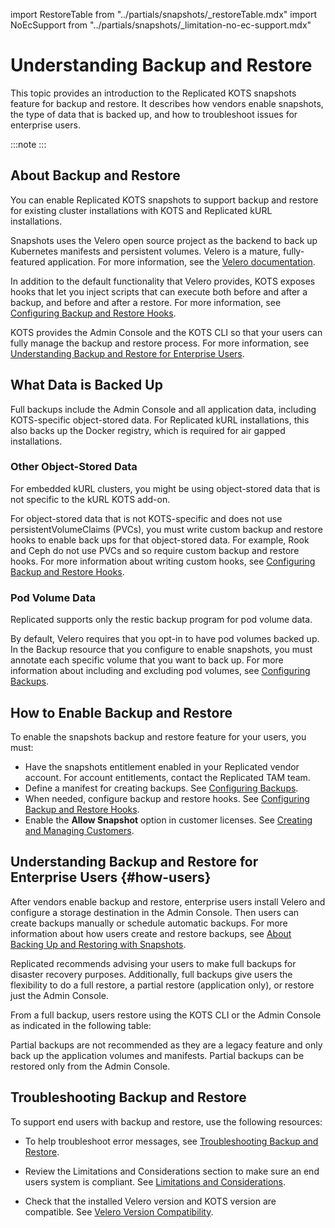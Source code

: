 import RestoreTable from "../partials/snapshots/_restoreTable.mdx"
import NoEcSupport from "../partials/snapshots/_limitation-no-ec-support.mdx"

# Understanding Backup and Restore

This topic provides an introduction to the Replicated KOTS snapshots feature for backup and restore. It describes how vendors enable snapshots, the type of data that is backed up, and how to troubleshoot issues for enterprise users.

:::note
<NoEcSupport/>
:::

## About Backup and Restore

You can enable Replicated KOTS snapshots to support backup and restore for existing cluster installations with KOTS and Replicated kURL installations.

Snapshots uses the Velero open source project as the backend to back up Kubernetes manifests and persistent volumes. Velero is a mature, fully-featured application. For more information, see the [Velero documentation](https://velero.io/docs/).

In addition to the default functionality that Velero provides, KOTS exposes hooks that let you inject scripts that can execute both before and after a backup, and before and after a restore. For more information, see [Configuring Backup and Restore Hooks](snapshots-hooks).

KOTS provides the Admin Console and the KOTS CLI so that your users can fully manage the backup and restore process. For more information, see [Understanding Backup and Restore for Enterprise Users](#how-users).

## What Data is Backed Up

Full backups include the Admin Console and all application data, including KOTS-specific object-stored data. For Replicated kURL installations, this also backs up the Docker registry, which is required for air gapped installations.

### Other Object-Stored Data

For embedded kURL clusters, you might be using object-stored data that is not specific to the kURL KOTS add-on. 

For object-stored data that is not KOTS-specific and does not use persistentVolumeClaims (PVCs), you must write custom backup and restore hooks to enable back ups for that object-stored data. For example, Rook and Ceph do not use PVCs and so require custom backup and restore hooks. For more information about writing custom hooks, see [Configuring Backup and Restore Hooks](snapshots-hooks).

### Pod Volume Data

Replicated supports only the restic backup program for pod volume data.

By default, Velero requires that you opt-in to have pod volumes backed up. In the Backup resource that you configure to enable snapshots, you must annotate each specific volume that you want to back up. For more information about including and excluding pod volumes, see [Configuring Backups](snapshots-configuring-backups). 

## How to Enable Backup and Restore

To enable the snapshots backup and restore feature for your users, you must:

- Have the snapshots entitlement enabled in your Replicated vendor account. For account entitlements, contact the Replicated TAM team.
- Define a manifest for creating backups. See [Configuring Backups](snapshots-configuring-backups).
- When needed, configure backup and restore hooks. See [Configuring Backup and Restore Hooks](snapshots-hooks).
- Enable the **Allow Snapshot** option in customer licenses. See [Creating and Managing Customers](releases-creating-customer).

## Understanding Backup and Restore for Enterprise Users {#how-users}

After vendors enable backup and restore, enterprise users install Velero and configure a storage destination in the Admin Console. Then users can create backups manually or schedule automatic backups. For more information about how users create and restore backups, see [About Backing Up and Restoring with Snapshots](/enterprise/snapshots-understanding).

Replicated recommends advising your users to make full backups for disaster recovery purposes. Additionally, full backups give users the flexibility to do a full restore, a partial restore (application only), or restore just the Admin Console.

From a full backup, users restore using the KOTS CLI or the Admin Console as indicated in the following table:

<RestoreTable/>

Partial backups are not recommended as they are a legacy feature and only back up the application volumes and manifests. Partial backups can be restored only from the Admin Console.

## Troubleshooting Backup and Restore

To support end users with backup and restore, use the following resources:

- To help troubleshoot error messages, see [Troubleshooting Backup and Restore](/enterprise/snapshots-troubleshooting-backup-restore). 

- Review the Limitations and Considerations section to make sure an end users system is compliant. See [Limitations and Considerations](/enterprise/snapshots-understanding#limitations-and-considerations).

- Check that the installed Velero version and KOTS version are compatible. See [Velero Version Compatibility](/enterprise/snapshots-understanding#velero-version-compatibility).